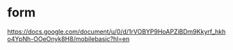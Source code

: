 # form
https://docs.google.com/document/u/0/d/1rVOBYP9HoAPZiBDm9Kkyrf_hkho4YpNh-OOeOnyk8H8/mobilebasic?hl=en
